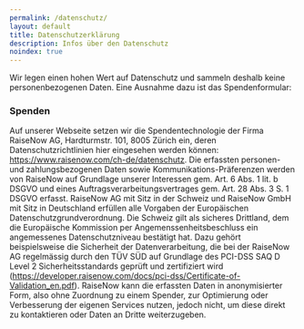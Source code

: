 ```yaml
---
permalink: /datenschutz/
layout: default
title: Datenschutzerklärung
description: Infos über den Datenschutz
noindex: true
---
```


Wir legen einen hohen Wert auf Datenschutz und sammeln deshalb keine personenbezogenen Daten. Eine Ausnahme dazu ist das Spendenformular:

### Spenden

Auf unserer Webseite setzen wir die Spendentechnologie der Firma RaiseNow AG, Hardturmstr. 101, 8005 Zürich ein, deren Datenschutzrichtlinien hier eingesehen werden können: <https://www.raisenow.com/ch-de/datenschutz>. Die erfassten personen- und zahlungsbezogenen Daten sowie Kommunikations-Präferenzen werden von RaiseNow auf Grundlage unserer Interessen gem. Art. 6 Abs. 1 lit. b DSGVO und eines Auftragsverarbeitungsvertrages gem. Art. 28 Abs. 3 S. 1 DSGVO erfasst. RaiseNow AG mit Sitz in der Schweiz und RaiseNow GmbH mit Sitz in Deutschland erfüllen alle Vorgaben der Europäischen Datenschutzgrundverordnung. Die Schweiz gilt als sicheres Drittland, dem die Europäische Kommission per Angemenssenheitsbeschluss ein angemessenes Datenschutzniveau bestätigt hat. Dazu gehört beispielsweise die Sicherheit der Datenverarbeitung, die bei der RaiseNow AG regelmässig durch den TÜV SÜD auf Grundlage des PCI-DSS SAQ D Level 2 Sicherheitsstandards geprüft und zertifiziert wird (<https://developer.raisenow.com/docs/pci-dss/Certificate-of-Validation_en.pdf>). RaiseNow kann die erfassten Daten in anonymisierter Form, also ohne Zuordnung zu einem Spender, zur Optimierung oder Verbesserung der eigenen Services nutzen, jedoch nicht, um diese direkt zu kontaktieren oder Daten an Dritte weiterzugeben.
